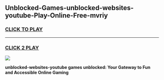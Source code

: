 
## Unblocked-Games-unblocked-websites-youtube-Play-Online-Free-mvriy
<h3>
<a href="https://premium76.site?title=unblocked-websites-youtube&ref=26A">CLICK TO PLAY</a></h3>
<hr>

<h3>
<a href="https://premium76.site?title=unblocked-websites-youtube&ref=26A">CLICK 2 PLAY</a>
  
</h3>

<a href="https://premium76.site?title=unblocked-websites-youtube&ref=26A"><img src="https://clearcache.store/games.png"></a>


**unblocked-websites-youtube games unblocked: Your Gateway to Fun and Accessible Online Gaming**
